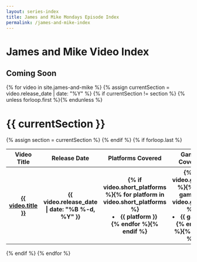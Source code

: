 ```yaml
---
layout: series-index
title: James and Mike Mondays Episode Index
permalink: /james-and-mike-index
---
```


<h1 class="center">James and Mike Video Index</h1>

<h2 class="center">Coming Soon</h2>

{% for video in site.james-and-mike %}
{% assign currentSection = video.release_date | date: "%Y" %}
{% if currentSection != section %}
  {% unless forloop.first %}</table>{% endunless %}
  <h1 id="{{ currentSection }}"> {{ currentSection }}</h1>
  <table>
  <tr>
    <th class="index-episode-title">Video Title</th>
    <th class="index-release-date">Release Date</th>
    <th class="index-platforms">Platforms Covered</th>
    <th class="index-games">Games Covered</th>
  </tr>
  {% assign section = currentSection %}
{% endif %}
  <tr>
    <th class="lighter index-episode-title-rows"><a href="{{ video.url }}">{{ video.title }}</a></th>
    <th class="lighter">{{ video.release_date | date: "%B %-d, %Y" }}</th>
    <th class="lighter">{% if video.short_platforms %}{% for platform in video.short_platforms %}<li>{{ platform }}</li>{% endfor %}{% endif %}</th>
    <th class="lighter">{% if video.games %}{% for game in video.games %}<li>{{ game }}</li>{% endfor %}{% endif %}</th>
  </tr>
{% if forloop.last %}</table>{% endif %}
{% endfor %}